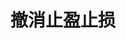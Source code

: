 ---
title: 撤消止盈止损
position_number: 2.7
parameters:
  - name:
    content:
content_markdown: |-
  * **URL**：/v1/planOrder
  * **Method**：DELETE
  * **需要登录**：是
  * **需要鉴权**：是

  **请求参数**

  &nbsp;

  | 参数名称 | 类型 | 是否必需 | 描述 |
  | symbol | String | YES | 交易对 |
  | orderId | Long | YES | 订单号 |
  | recvWindow | Long | NO | 时间戳滑动窗口，单位为毫秒 |
  | timestamp | Long | YES | 调用时间 |
left_code_blocks:
  - code_block: |-
      {
        "code": 1,
        "data": {
         "symbol": "ETH/USDT",//交易对
         "orderId": 1208218841498181,//订单id
         "timestamp": 1656913877424,//调用时间
         "recvWindow": 5000//时间戳滑动窗口
        }
      }
    title: 请求示例
    language: json
right_code_blocks:
  - code_block: |-
      {
       "code": 1,
       "data": true
      }
    title: 响应
    language: json
---